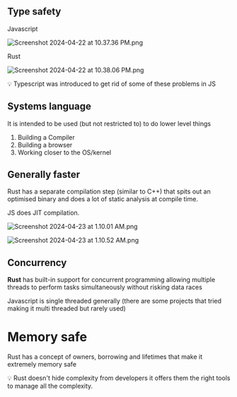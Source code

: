 ## Type safety

Javascript

![Screenshot 2024-04-22 at 10.37.36 PM.png](https://prod-files-secure.s3.us-west-2.amazonaws.com/085e8ad8-528e-47d7-8922-a23dc4016453/7a6337d0-0a42-4e32-aece-2a1a19199edd/Screenshot_2024-04-22_at_10.37.36_PM.png)

Rust

![Screenshot 2024-04-22 at 10.38.06 PM.png](https://prod-files-secure.s3.us-west-2.amazonaws.com/085e8ad8-528e-47d7-8922-a23dc4016453/935d18d9-3068-4158-a665-eab8fb8eb8bd/Screenshot_2024-04-22_at_10.38.06_PM.png)

<aside>
💡 Typescript was introduced to get rid of some of these problems in JS

</aside>

## Systems language

It is intended to be used (but not restricted to) to do lower level things

1. Building a Compiler
2. Building a browser
3. Working closer to the OS/kernel

## Generally faster

Rust has a separate compilation step (similar to C++) that spits out an optimised binary and does a lot of static analysis at compile time. 

JS does JIT compilation. 

![Screenshot 2024-04-23 at 1.10.01 AM.png](https://prod-files-secure.s3.us-west-2.amazonaws.com/085e8ad8-528e-47d7-8922-a23dc4016453/1ccd0bb2-5365-4bf6-b5b9-bb25fdf0b06f/Screenshot_2024-04-23_at_1.10.01_AM.png)

![Screenshot 2024-04-23 at 1.10.52 AM.png](https://prod-files-secure.s3.us-west-2.amazonaws.com/085e8ad8-528e-47d7-8922-a23dc4016453/13738166-aa9d-43fc-abb1-13367b49b68d/Screenshot_2024-04-23_at_1.10.52_AM.png)

## Concurrency

**Rust** has built-in support for concurrent programming allowing multiple threads to perform tasks simultaneously without risking data races

Javascript is single threaded generally (there are some projects that tried making it multi threaded but rarely used)

# Memory safe

Rust has a concept of owners, borrowing and lifetimes that make it extremely memory safe

<aside>
💡 Rust doesn't hide complexity from developers it offers them the right tools to manage all the complexity.

</aside>
